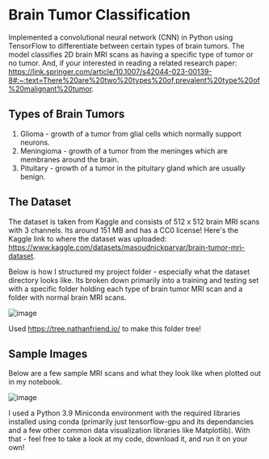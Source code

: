 # Brain Tumor Classification
Implemented a convolutional neural network (CNN) in Python using TensorFlow to differentiate between certain types of brain tumors. The model classifies 2D brain MRI scans as having a specific type of tumor or no tumor. And, if your interested in reading a related research paper: https://link.springer.com/article/10.1007/s42044-023-00139-8#:~:text=There%20are%20two%20types%20of,prevalent%20type%20of%20malignant%20tumor.

## Types of Brain Tumors
1. Glioma - growth of a tumor from glial cells which normally support neurons.
2. Meningioma - growth of a tumor from the meninges which are membranes around the brain.
3. Pituitary - growth of a tumor in the pituitary gland which are usually benign.

## The Dataset
The dataset is taken from Kaggle and consists of 512 x 512 brain MRI scans with 3 channels. Its around 151 MB and has a CC0 license! Here's the Kaggle link to where the dataset was uploaded: https://www.kaggle.com/datasets/masoudnickparvar/brain-tumor-mri-dataset.

Below is how I structured my project folder - especially what the dataset directory looks like. Its broken down primarily into a training and testing set with a specific folder holding each type of brain tumor MRI scan and a folder with normal brain MRI scans.

![image](https://user-images.githubusercontent.com/33336845/235609669-9b897884-a8e4-4a8b-8cf2-002222ab6fbf.png)

Used https://tree.nathanfriend.io/ to make this folder tree!

## Sample Images
Below are a few sample MRI scans and what they look like when plotted out in my notebook.

![image](https://user-images.githubusercontent.com/33336845/235608348-bdfbf441-8ed7-4ff8-b553-6ca5d75f6b1c.png)

I used a Python 3.9 Miniconda environment with the required libraries installed using conda (primarily just tensorflow-gpu and its dependancies and a few other common data visualization libraries like Matplotlib). With that - feel free to take a look at my code, download it, and run it on your own!
